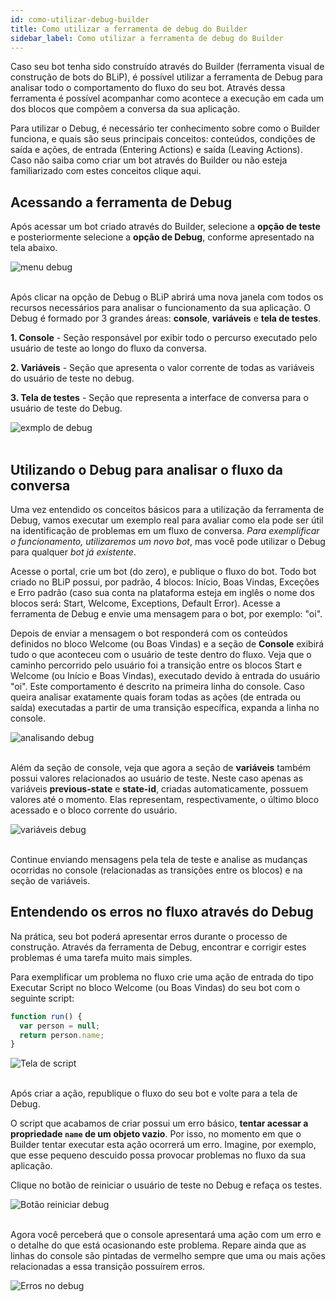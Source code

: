 ```yaml
---
id: como-utilizar-debug-builder
title: Como utilizar a ferramenta de debug do Builder
sidebar_label: Como utilizar a ferramenta de debug do Builder
---
```


Caso seu bot tenha sido construído através do Builder (ferramenta visual de construção de bots do BLiP), é possível utilizar a ferramenta de Debug para analisar todo o comportamento do fluxo do seu bot. Através dessa ferramenta é possível acompanhar como acontece a execução em cada um dos blocos que compõem a conversa da sua aplicação.

Para utilizar o Debug, é necessário ter conhecimento sobre como o Builder funciona, e quais são seus principais conceitos: conteúdos, condições de saída e ações, de entrada (Entering Actions) e saída (Leaving Actions). Caso não saiba como criar um bot através do Builder ou não esteja familiarizado com estes conceitos clique aqui.

## Acessando a ferramenta de Debug

Após acessar um bot criado através do Builder, selecione a **opção de teste** e posteriormente selecione a **opção de Debug**, conforme apresentado na tela abaixo.

![menu debug](/img/builder/builder-como-utilizar-debug-builder-1.png)<br><br>

Após clicar na opção de Debug o BLiP abrirá uma nova janela com todos os recursos necessários para analisar o funcionamento da sua aplicação. O Debug é formado por 3 grandes áreas: **console**, **variáveis** e **tela de testes**.

**1. Console** - Seção responsável por exibir todo o percurso executado pelo usuário de teste ao longo do fluxo da conversa.

**2. Variáveis** - Seção que apresenta o valor corrente de todas as variáveis do usuário de teste no debug.

**3. Tela de testes** - Seção que representa a interface de conversa para o usuário de teste do Debug.


![exmplo de debug](/img/builder/builder-como-utilizar-debug-builder-2.png)<br><br>

## Utilizando o Debug para analisar o fluxo da conversa

Uma vez entendido os conceitos básicos para a utilização da ferramenta de Debug, vamos executar um exemplo real para avaliar como ela pode ser útil na identificação de problemas em um fluxo de conversa. *Para exemplificar o funcionamento, utilizaremos um novo bot*, mas você pode utilizar o Debug para qualquer *bot já existente*.

Acesse o portal, crie um bot (do zero), e publique o fluxo do bot. Todo bot criado no BLiP possui, por padrão, 4 blocos: Início, Boas Vindas, Exceções e Erro padrão (caso sua conta na plataforma esteja em inglês o nome dos blocos será: Start, Welcome, Exceptions, Default Error). Acesse a ferramenta de Debug e envie uma mensagem para o bot, por exemplo: "oi".

Depois de enviar a mensagem o bot responderá com os conteúdos definidos no bloco Welcome (ou Boas Vindas) e a seção de **Console** exibirá tudo o que aconteceu com o usuário de teste dentro do fluxo. Veja que o caminho percorrido pelo usuário foi a transição entre os blocos Start e Welcome (ou Início e Boas Vindas), executado devido à entrada do usuário "oi". Este comportamento é descrito na primeira linha do console. Caso queira analisar exatamente quais foram todas as ações (de entrada ou saída) executadas a partir de uma transição específica, expanda a linha no console.

![analisando debug](/img/builder/builder-como-utilizar-debug-builder-3.png)<br><br>

Além da seção de console, veja que agora a seção de **variáveis** também possui valores relacionados ao usuário de teste. Neste caso apenas as variáveis **previous-state** e **state-id**, criadas automaticamente, possuem valores até o momento. Elas representam, respectivamente, o último bloco acessado e o bloco corrente do usuário.

![variáveis debug](/img/builder/builder-como-utilizar-debug-builder-4.png)<br><br>

Continue enviando mensagens pela tela de teste e analise as mudanças ocorridas no console (relacionadas as transições entre os blocos) e na seção de variáveis.

## Entendendo os erros no fluxo através do Debug

Na prática, seu bot poderá apresentar erros durante o processo de construção. Através da ferramenta de Debug, encontrar e corrigir estes problemas é uma tarefa muito mais simples.

Para exemplificar um problema no fluxo crie uma ação de entrada do tipo Executar Script no bloco Welcome (ou Boas Vindas) do seu bot com o seguinte script:

```javascript
function run() { 
  var person = null;
  return person.name;
}
```

![Tela de script](/img/builder/builder-como-utilizar-debug-builder-5.png)<br><br>

Após criar a ação, republique o fluxo do seu bot e volte para a tela de Debug.

O script que acabamos de criar possui um erro básico, **tentar acessar a propriedade `name` de um objeto vazio**. Por isso, no momento em que o Builder tentar executar esta ação ocorrerá um erro. Imagine, por exemplo, que esse pequeno descuido possa provocar problemas no fluxo da sua aplicação.

Clique no botão de reiniciar o usuário de teste no Debug e refaça os testes.

![Botão reiniciar debug](/img/builder/builder-como-utilizar-debug-builder-6.png)<br><br>

Agora você perceberá que o console apresentará uma ação com um erro e o detalhe do que está ocasionando este problema. Repare ainda que as linhas do console são pintadas de vermelho sempre que uma ou mais ações relacionadas a essa transição possuírem erros.

![Erros no debug](/img/builder/builder-como-utilizar-debug-builder-7.png)
